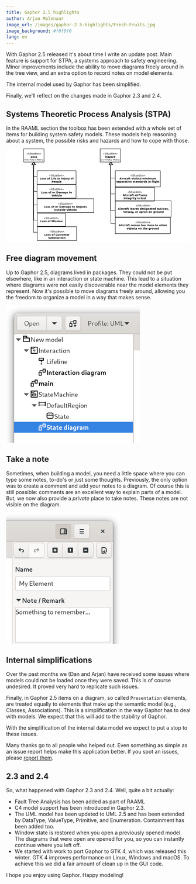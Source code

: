 ```yaml
---
title: Gaphor 2.5 highlights
author: Arjan Molenaar
image_url: /images/gaphor-2.5-highlights/Fresh-Fruits.jpg
image_background: #f0f0f0
lang: en
---
```


With Gaphor 2.5 released it's about time I write an update post. Main feature is
support for STPA, a systems approach to safety engineering. Minor improvements
include the ability to move diagrams freely around in the tree view, and an extra
option to record notes on model elements.

The internal model used by Gaphor has been simplified.

Finally, we'll reflect on the changes made in Gaphor 2.3 and 2.4.

<!--break-->

## Systems Theoretic Process Analysis (STPA)

In the RAAML section the toolbox has been extended with a whole set of items for
building system safety models. These models help reasoning about a system, the
possible risks and hazards and how to cope with those.

![STPA aircraft risk model](/images/gaphor-2.5-highlights/losses-hazards.png)


## Free diagram movement

Up to Gaphor 2.5, diagrams lived in packages. They could not be put elsewhere,
like in an interaction or state machine. This lead to a situation where diagrams
were not easily discoverable near the model elements they represent. Now it's
possible to move diagrams freely around, allowing you the freedom to organize a
model in a way that makes sense.

![Diagrams](/images/gaphor-2.5-highlights/diagrams.png)

## Take a note

Sometimes, when building a model, you need a little space where you can type
some notes, to-do's or just some thoughts. Previously, the only option was to
create a comment and add your notes to a diagram. Of course this is still
possible: comments are an excellent way to explain parts of a model. But, we now
also provide a _private_ place to take notes. These notes are not visible on the
diagram.

![Notes](/images/gaphor-2.5-highlights/notes.png)

## Internal simplifications

Over the past months we (Dan and Arjan) have received some issues where models
could not be loaded once they were saved. This is of course undesired. It proved
very hard to replicate such issues.

Finally, in Gaphor 2.5 items on a diagram, so called `Presentation` elements,
are treated equally to elements that make up the semantic model (e.g., Classes,
Associations). This is a simplification in the way Gaphor has to deal with
models. We expect that this will add to the stability of Gaphor.

With the simplification of the internal data model we expect to put a stop to
these issues.

Many thanks go to all people who helped out. Even something as simple as an
issue report helps make this application better. If you spot an issues, please
[report them](https://github.com/gaphor/gaphor/issues).


## 2.3 and 2.4

So, what happened with Gaphor 2.3 and 2.4. Well, quite a bit actually:

* Fault Tree Analysis has been added as part of RAAML
* C4 model support has been introduced in Gaphor 2.3.
* The UML model has been updated to UML 2.5 and has been extended by DataType,
  ValueType, Primitive, and Enumeration. Containment has been added too.
* Window state is restored when you open a previously opened model. The diagrams
  that were open are opened for you, so you can instantly continue where you
  left off.
* We started with work to port Gaphor to GTK 4, which was released this winter.
  GTK 4 improves performance on Linux, Windows and macOS. To achieve this we did
  a fair amount of clean up in the GUI code.

I hope you enjoy using Gaphor. Happy modeling!
